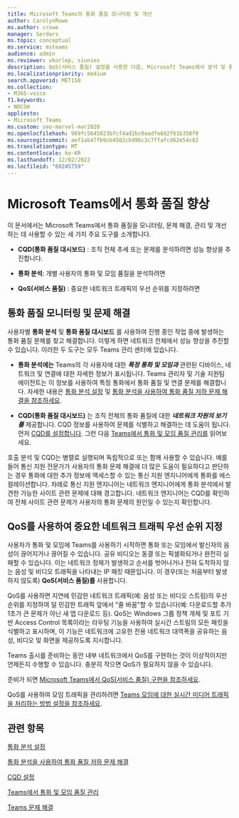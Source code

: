 ```yaml
---
title: Microsoft Teams의 통화 품질 모니터링 및 개선
author: CarolynRowe
ms.author: crowe
manager: Serdars
ms.topic: conceptual
ms.service: msteams
audience: admin
ms.reviewer: vkorlep, siunies
description: QoS(서비스 품질) 설정을 사용한 다음, Microsoft Teams에서 분석 및 통화 품질 대시보드를 호출합니다.
ms.localizationpriority: medium
search.appverid: MET150
ms.collection:
- M365-voice
f1.keywords:
- NOCSH
appliesto:
- Microsoft Teams
ms.custom: seo-marvel-mar2020
ms.openlocfilehash: 969fc5645023bfcf4ad2bc0aadfe692f61b350f0
ms.sourcegitcommit: aef1ab47fb9cb4502cb49bc3c7ffafcd62e54c82
ms.translationtype: MT
ms.contentlocale: ko-KR
ms.lasthandoff: 12/02/2022
ms.locfileid: "69245759"
---
```

# <a name="improve-call-quality-in-microsoft-teams"></a>Microsoft Teams에서 통화 품질 향상

이 문서에서는 Microsoft Teams에서 통화 품질을 모니터링, 문제 해결, 관리 및 개선하는 데 사용할 수 있는 세 가지 주요 도구를 소개합니다. 

- **CQD(통화 품질 대시보드)** : 조직 전체 추세 또는 문제를 분석하려면 성능 향상을 추진합니다.

- **통화 분석**: 개별 사용자의 통화 및 모임 품질을 분석하려면

- **QoS(서비스 품질)** : 중요한 네트워크 트래픽의 우선 순위를 지정하려면



## <a name="monitor-and-troubleshoot-call-quality"></a>통화 품질 모니터링 및 문제 해결
사용자별 **통화 분석** 및 **통화 품질 대시보드** 를 사용하여 진행 중인 작업 중에 발생하는 통화 품질 문제를 찾고 해결합니다. 이렇게 하면 네트워크 전체에서 성능 향상을 추진할 수 있습니다. 이러한 두 도구는 모두 Teams 관리 센터에 있습니다.

 - **통화 분석에는** Teams의 각 사용자에 대한  **_특정 통화 및 모임과_** 관련된 디바이스, 네트워크 및 연결에 대한 자세한 정보가 표시됩니다. Teams 관리자 및 기술 지원팀 에이전트는 이 정보를 사용하여 특정 통화에서 통화 품질 및 연결 문제를 해결합니다. 자세한 내용은 [통화 분석 설정](set-up-call-analytics.md) 및 [통화 분석을 사용하여 통화 품질 저하 문제 해결을 참조하세요](use-call-analytics-to-troubleshoot-poor-call-quality.md).
 
 - **CQD(통화 품질 대시보드)** 는 조직 전체의 통화 품질에 대한 **_네트워크 차원의 보기를_** 제공합니다. CQD 정보를 사용하여 문제를 식별하고 해결하는 데 도움이 됩니다. 먼저 [CQD를 설정합니다](turning-on-and-using-call-quality-dashboard.md). 그런 다음 [Teams에서 통화 및 모임 품질 관리를](quality-of-experience-review-guide.md) 읽어보세요.

 호출 분석 및 CQD는 병렬로 실행되며 독립적으로 또는 함께 사용할 수 있습니다. 예를 들어 통신 지원 전문가가 사용자의 통화 문제 해결에 더 많은 도움이 필요하다고 판단하는 경우 통화에 대한 추가 정보에 액세스할 수 있는 통신 지원 엔지니어에게 통화를 에스컬레이션합니다. 차례로 통신 지원 엔지니어는 네트워크 엔지니어에게 통화 분석에서 발견한 가능한 사이트 관련 문제에 대해 경고합니다. 네트워크 엔지니어는 CQD를 확인하여 전체 사이트 관련 문제가 사용자의 통화 문제의 원인일 수 있는지 확인합니다.


## <a name="prioritize-important-network-traffic-using-qos"></a>QoS를 사용하여 중요한 네트워크 트래픽 우선 순위 지정
사용자가 통화 및 모임에 Teams를 사용하기 시작하면 통화 또는 모임에서 발신자의 음성이 끊어지거나 끊어질 수 있습니다. 공유 비디오는 동결 또는 픽셀화되거나 완전히 실패할 수 있습니다. 이는 네트워크 정체가 발생하고 순서를 벗어나거나 전혀 도착하지 않는 음성 및 비디오 트래픽을 나타내는 IP 패킷 때문입니다. 이 경우(또는 처음부터 발생하지 않도록) **QoS(서비스 품질)를** 사용합니다. 

QoS를 사용하면 지연에 민감한 네트워크 트래픽(예: 음성 또는 비디오 스트림)의 우선 순위를 지정하여 덜 민감한 트래픽 앞에서 "줄 바꿈"할 수 있습니다(예: 다운로드할 추가 1초가 큰 문제가 아닌 새 앱 다운로드 등). QoS는 Windows 그룹 정책 개체 및 포트 기반 Access Control 목록이라는 라우팅 기능을 사용하여 실시간 스트림의 모든 패킷을 식별하고 표시하며, 이 기능은 네트워크에 고유한 전용 네트워크 대역폭을 공유하는 음성, 비디오 및 화면을 제공하도록 지시합니다.

Teams 출시를 준비하는 동안 내부 네트워크에서 QoS를 구현하는 것이 이상적이지만 언제든지 수행할 수 있습니다. 충분히 작으면 QoS가 필요하지 않을 수 있습니다.

준비가 되면 [Microsoft Teams에서 QoS(서비스 품질) 구현을 참조하세요](QoS-in-Teams.md).

QoS를 사용하여 모임 트래픽을 관리하려면 [Teams 모임에 대한 실시간 미디어 트래픽을 처리하는 방법 설정을 참조하세요](meeting-settings-in-teams.md#set-how-you-want-to-handle-real-time-media-traffic-for-teams-meetings).


## <a name="related-topics"></a>관련 항목

[통화 분석 설정](set-up-call-analytics.md)

[통화 분석을 사용하여 통화 품질 저하 문제 해결](use-call-analytics-to-troubleshoot-poor-call-quality.md)

[CQD 설정](turning-on-and-using-call-quality-dashboard.md)

[Teams에서 통화 및 모임 품질 관리](quality-of-experience-review-guide.md)

[Teams 문제 해결](/MicrosoftTeams/troubleshoot/teams)
